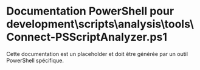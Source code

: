 # Documentation PowerShell pour development\scripts\analysis\tools\Connect-PSScriptAnalyzer.ps1

Cette documentation est un placeholder et doit être générée par un outil PowerShell spécifique.
